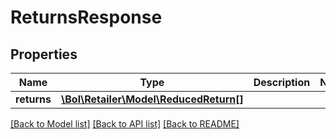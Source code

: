 # ReturnsResponse

## Properties
Name | Type | Description | Notes
------------ | ------------- | ------------- | -------------
**returns** | [**\Bol\Retailer\Model\ReducedReturn[]**](ReducedReturn.md) |  | 

[[Back to Model list]](../README.md#documentation-for-models) [[Back to API list]](../README.md#documentation-for-api-endpoints) [[Back to README]](../README.md)


